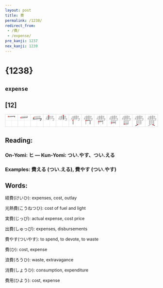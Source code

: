 ```yaml
---
layout: post
title: 費
permalink: /1238/
redirect_from:
 - /費/
 - /expense/
pre_kanji: 1237
nex_kanji: 1239
---
```


# {1238}

## `expense`

## [12]

<div class="stroke"><img src="../images/E8B2BB.png" /></div>

## Reading:

### On-Yomi: ヒ &mdash; Kun-Yomi: つい.やす、つい.える

### Examples: 費える (つい.える), 費やす (つい.やす)

## Words:

経費(けいひ): expenses, cost, outlay

光熱費(こうねつひ): cost of fuel and light

実費(じっぴ): actual expense, cost price

出費(しゅっぴ): expenses, disbursements

費やす(ついやす): to spend, to devote, to waste

費(ひ): cost, expense

浪費(ろうひ): waste, extravagance

消費(しょうひ): consumption, expenditure

費用(ひよう): cost, expense
